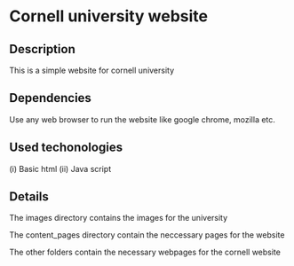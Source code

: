 # Cornell university website

## Description

   This is a simple website for cornell university 

## Dependencies 

   Use any web browser to run the website like google chrome, mozilla etc.

## Used techonologies
   
   (i) Basic html
   (ii) Java script
   
## Details

   The images directory contains the images for the university 
   
   The content_pages directory contain the neccessary pages for the website
   
   The other folders contain the necessary webpages for the cornell website
   
   

